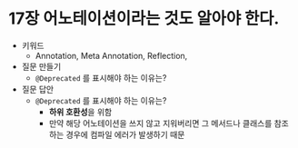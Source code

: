 # 17장 어노테이션이라는 것도 알아야 한다.

- 키워드
    - Annotation, Meta Annotation, Reflection,
- 질문 만들기
    - `@Deprecated` 를 표시해야 하는 이유는?
- 질문 답안
    - `@Deprecated` 를 표시해야 하는 이유는?
        - **하위 호환성**을 위함
        - 만약 해당 어노테이션을 쓰지 않고 지워버리면 그 메서드나 클래스를 참조하는 경우에 컴파일 에러가 발생하기 때문